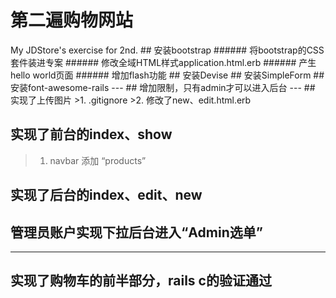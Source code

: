 <h1> 第二遍购物网站</h1>
My JDStore's exercise for 2nd.
<!--- 任务1  --->
## 安装bootstrap
   ###### 将bootstrap的CSS套件装进专案
   ###### 修改全域HTML样式application.html.erb
   ###### 产生hello world页面
   ###### 增加flash功能
## 安装Devise
## 安装SimpleForm
## 安装font-awesome-rails
---
## 增加限制，只有admin才可以进入后台
---
## 实现了上传图片
>1. .gitignore
>2. 修改了new、edit.html.erb

## 实现了前台的index、show

>1. navbar 添加 “products”

## 实现了后台的index、edit、new
## 管理员账户实现下拉后台进入“Admin选单”
---
## 实现了购物车的前半部分，rails c的验证通过
